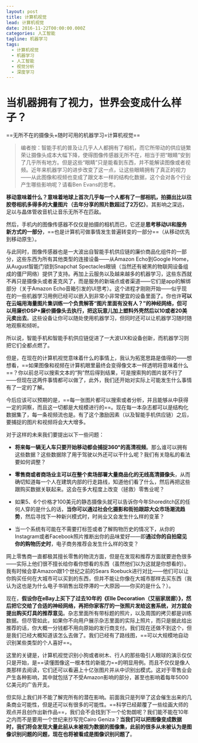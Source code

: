 ```yaml
---
layout: post
title: 计算机视觉
lead: 计算机视觉
date: 2016-11-22T00:00:00.000Z
categories: 人工智能
tagline: 机器学习
tags:
  - 计算机视觉
  - 机器学习
  - 人工智能
  - 视觉分析
  - 深度学习
---
```






# 当机器拥有了视力，世界会变成什么样子？

==无所不在的摄像头+随时可用的机器学习=计算机视觉==

> 编者按：智能手机的普及让几乎人人都拥有了相机，而它所带动的供应链繁荣让摄像头成本大幅下降，使得图像传感器无所不在，相当于把“眼睛”安到了几乎所有地方。但是这些“眼睛”只是能看到东西，并不能解读图像或者视频。近年来机器学习的进步改变了这一点，让这些眼睛拥有了真正的视力——从此图像和视频也变成了跟文本一样的结构化数据，这个会对各个行业产生哪些影响呢？请看Ben Evans的思考。

**移动意味着什么？意味着地球上首次几乎每一个人都有了一部相机，拍摄出比以往胶卷相机多得多的大量图片（去年分享的照片数超过了2万亿）**。其影响之深远，足以与晶体管收音机让音乐无所不在匹敌。

然后，手机内的图像传感器不仅仅是拍摄的相机而已，它还是**思考移动UI和服务新方式的一部分**，==也是计算机可做事情发生普遍转变的一部分==（从移动优先到移动原生）。

与此同时，图像传感器也是一大波出自智能手机供应链的廉价商品化组件的一部分，这些东西为所有其他类型的连接设备——从Amazon Echo到Google Home，从August智能门锁到Snapchat Spectacles眼镜（当然还有被黑的物联网设备组成的僵尸网络）提供了支持。再加上云服务以及越来越多的机器学习，这些东西就不再只是摄像头或者麦克风了，而是服务的新端点或者渠道——它们是app的解绑部分（关于Amazon Echo音箱引发的UI思考）。这个进程才刚刚开始——似乎现在的一些机器学习用例已经可以嵌入到非常小非常便宜的设备里面了。你也许**可以在云端用海量图片集训练一个负责解答“图片里面有没有人？”的神经网络，但可以用廉价DSP+廉价摄像头去执行，把这玩意儿加上塑料外壳然后以10或者20美元卖出去**。这些设备让你可以随处使用机器学习，但同时还可以让机器学习随时随地观察和倾听。

所以说，智能手机和智能手机供应链促进了一大波UX和设备创新，而机器学习则把它们全都点燃了。

但是，在现在的计算机视觉意味着什么的事情上，我认为拓宽思路是值得的——想想看，==如果图像和视频在计算机眼里最终会变得像文本一样透明将意味着什么==？你以前总可以搜索文本的“狗”然后得到结果，可是搜索狗的图片就不行了——但现在这两件事情都可以做了，此外，我们还开始对实际上可能发生什么事情有了一定的了解。

今后应该可以预期的是，==每一张图片都可以搜索或者分析，并且能够从中获得一定的洞察，而且这一切都是大规模进行的==。现在每一本杂志都可以是结构化数据集了，每一条视频流也是。有了这个激励因素（以及智能手机供应链）之后，要捕捉的图片和视频将会大大增多。

对于这样的未来我们要提出以下一些问题：

- **将来每一辆无人车只要开始移动都会捕捉360°的高清视频**。那么谁可以拥有这些数据？这些数据除了用于驾驶以外还可以干什么呢？我们有关隐私的看法要如何调整？

- **零售商或者商场业主可以在整个卖场部署大量商品化的无线高清摄像头**，从而确切知道每一个人在建筑内部的行走路线，知道他们看了什么，然后再把这些跟购买数据关联起来。这会在多大程度上改变（拯救）零售业呢？

- 如果5、6个价格才100美元的静态摄像头就可以告诉你今年Shoreditch区的任何人穿的是什么的话，**当你可以通过社会化摄影和街拍跟踪大众市场潮流趋势**，然后寻找下一种新兴模式时，时尚业又会发生什么样的变革？

- 当一个系统有可能在不需要打标签或者了解购物历史的情况下，从你的Instagram或者Facebook照片推断出你的品味爱好——即**通过你的自拍窥见你的购物历史时**，电子商务推荐会发生什么样的改变？


网上零售商一直都极其擅长零售的物流方面，但是在发现和推荐方面就要逊色很多——实际上他们很不擅长给你看你想看的东西（虽然他们以为这就是你想看的）。我有时候会拿Amazon跟1个世纪之前的Sears Roebuck进行对比——他们可以让你购买任何在大城市可以买到的东西，但并不能让你像在大城市那样去买东西（我认为这也是为什么电子书销售出现停滞的一大原因——你买的是什么？）。

现在，**假设你在eBay上买下了过去10年的《Elle Decoration（艾丽家居廊）》，然后把它交给了合适的神经网络，再把你家客厅的一张照片发给这套系统，对方就会提出购买灯具的推荐意见**。杂志里面所有带标题的照片，以及周围的拷贝都是训练数据。但尽管如此，如果你不向用户展示杂志里面的实际上照片，而只是据此给出推荐的话，你大概一分钱都不用向原始的发行商支付。我们现在还做不到这个，但是我们已经大概知道该怎么去做了。我们已经有了路线图，==可以大规模地自动识别某些类型的个人喜好==。

这里的关键是，计算机视觉识别小狗或者树木、行人的那些吸引人眼球的演示仅仅只是开始，是==读懂图像这一根本性的新能力==的明显用例。而且不仅仅是像人类那样去阅读，它们还可以看遍上十亿张图片并从中识别出模式。这对于零售业会产生各种影响，其中就包括了不受Amazon影响的部分，甚至也影响着每年5000亿美元的广告开支。

但实际上我们并不能了解完所有的潜在影响。前面我只是列举了这会催生出来的几条商业可能性，但是还可以有很多的可能性。==科学已经颠覆了一些绘画大师的观点并且创作出新作品==，我们会不会找到下一个伦勃朗呢？我们能不能在10年之内而不是要用一个世纪来抄写完Cairo Geniza？**当我们可以把图像变成数据时，我们将会发现大量此前从未被视为数据的图像集，此前的很多从未被认为是图像识别问题的问题，现在也将被看成是图像识别问题了**。













